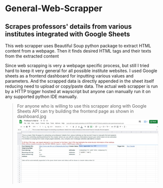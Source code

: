 # General-Web-Scrapper
## Scrapes professors' details from various institutes integrated with Google Sheets
This web scrapper uses Beautiful Soup python package to extract HTML content from a webpage. Then it finds desired HTML tags and their texts from the extracted content

Since web scrapping is very a webpage specific process, but still I tried hard to keep it very general for all possible institute websites. I used Google sheets as a frontend dashboard for inputting various values and parameters. And the scrapped data is directly appended in the sheet itself reducing need to upload or copy/paste data. The actual web scrapper is run by a HTTP trigger hosted at wayscript but anyone can manually run it on any supported python IDE manually.


> For anyone who is willing to use this scrapper along with Google Sheets API can try building the frontend page as shown in dashboard.jpg
> <img src="https://github.com/Gituhin/General-Web-Scrapper/blob/main/dashboard.jpg">

